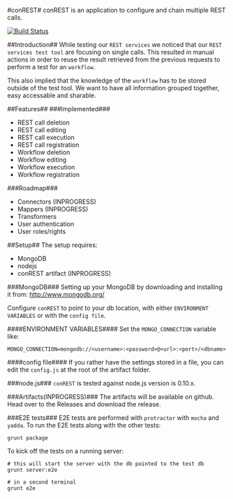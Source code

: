 #conREST#
conREST is an application to configure and chain multiple REST calls.

[![Build Status](https://travis-ci.org/Jumio/con-rest.svg?branch=travis)](https://travis-ci.org/EnoF/con-rest)

##Introduction##
While testing our `REST services` we noticed that our `REST services test tool` are focusing on single calls.
This resulted in manual actions in order to reuse the result retrieved from the previous requests to perform a test
for an `workflow`.

This also implied that the knowledge of the `workflow` has to be stored outside of the test tool. We want to have all
information grouped together, easy accessable and sharable.

##Features##
###Implemented###
* REST call deletion
* REST call editing
* REST call execution
* REST call registration
* Workflow deletion
* Workflow editing
* Workflow execution
* Workflow registration

###Roadmap###
* Connectors (INPROGRESS)
* Mappers (INPROGRESS)
* Transformers
* User authentication
* User roles/rights

##Setup##
The setup requires:
* MongoDB
* nodejs
* conREST artifact (INPROGRESS)

###MongoDB###
Setting up your MongoDB by downloading and installing it from: http://www.mongodb.org/

Configure `conREST` to point to your db location, with either `ENVIRONMENT VARIABLES` or with the `config file`.

####ENVIRONMENT VARIABLES####
Set the `MONGO_CONNECTION` variable like:

    MONGO_CONNECTION=mongodb://<username>:<password>@<url>:<port>/<dbname>

####config file####
If you rather have the settings stored in a file, you can edit the `config.js` at the root of the artifact folder.

###node.js###
`conREST` is tested against node.js version is 0.10.x.

###Artifacts(INPROGRESS)###
The artifacts will be available on github. Head over to the Releases and download the release.

###E2E tests###
E2E tests are performed with `protractor` with `mocha` and `yadda`. To run the E2E tests along with the other tests:

    grunt package

To kick off the tests on a running server:

    # this will start the server with the db pointed to the test db
    grunt server:e2e

    # in a second terminal
    grunt e2e
